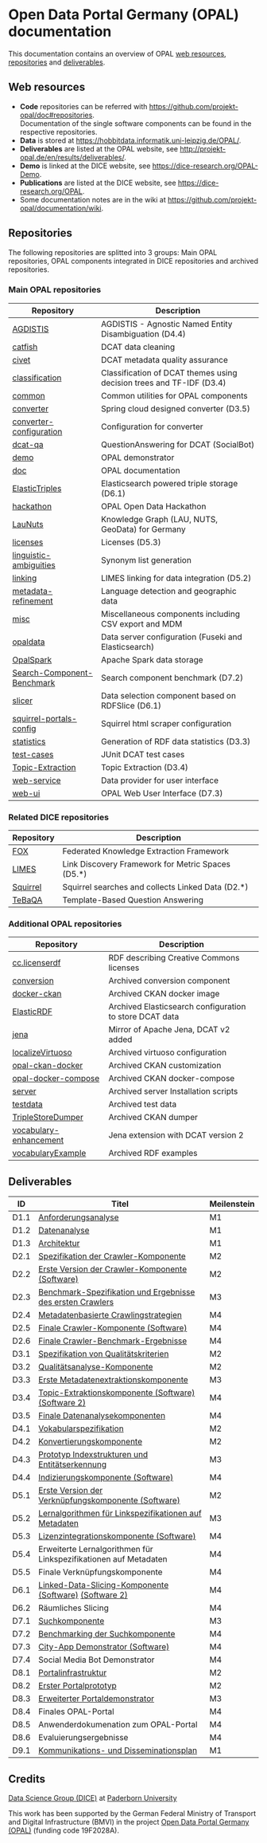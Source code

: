 # Open Data Portal Germany (OPAL) documentation

This documentation contains an overview of OPAL [web resources](#web-resources), [repositories](#repositories) and [deliverables](#deliverables).


## Web resources

- **Code** repositories can be referred with https://github.com/projekt-opal/doc#repositories.  
  Documentation of the single software components can be found in the respective repositories.
- **Data** is stored at https://hobbitdata.informatik.uni-leipzig.de/OPAL/.
- **Deliverables** are listed at the OPAL website, see http://projekt-opal.de/en/results/deliverables/.
- **Demo** is linked at the DICE website, see https://dice-research.org/OPAL-Demo.
- **Publications** are listed at the DICE website, see https://dice-research.org/OPAL.
- Some documentation notes are in the wiki at https://github.com/projekt-opal/documentation/wiki.


## Repositories

The following repositories are splitted into 3 groups: Main OPAL repositories, OPAL components integrated in DICE repositories and archived repositories.


### Main OPAL repositories

| Repository | Description |
| ---------- | ----------- |
| [AGDISTIS](https://github.com/projekt-opal/AGDISTIS) | AGDISTIS - Agnostic Named Entity Disambiguation (D4.4) |
| [catfish](https://github.com/projekt-opal/catfish) | DCAT data cleaning |
| [civet](https://github.com/projekt-opal/civet) | DCAT metadata quality assurance |
| [classification](https://github.com/projekt-opal/classification) | Classification of DCAT themes using decision trees and TF-IDF (D3.4) |
| [common](https://github.com/projekt-opal/common) | Common utilities for OPAL components |
| [converter](https://github.com/projekt-opal/converter) | Spring cloud designed converter (D3.5) |
| [converter-configuration](https://github.com/projekt-opal/converter-configuration) | Configuration for converter |
| [dcat-qa](https://github.com/projekt-opal/dcat-qa) | QuestionAnswering for DCAT (SocialBot) |
| [demo](https://github.com/projekt-opal/demo) | OPAL demonstrator |
| [doc](https://github.com/projekt-opal/doc) | OPAL documentation |
| [ElasticTriples](https://github.com/projekt-opal/ElasticTriples) | Elasticsearch powered triple storage (D6.1) |
| [hackathon](https://github.com/projekt-opal/hackathon) | OPAL Open Data Hackathon |
| [LauNuts](https://github.com/projekt-opal/LauNuts) | Knowledge Graph (LAU, NUTS, GeoData) for Germany |
| [licenses](https://github.com/projekt-opal/licenses) | Licenses (D5.3) |
| [linguistic-ambiguities](https://github.com/projekt-opal/linguistic-ambiguities) | Synonym list generation |
| [linking](https://github.com/projekt-opal/linking) | LIMES linking for data integration (D5.2) |
| [metadata-refinement](https://github.com/projekt-opal/metadata-refinement) | Language detection and geographic data |
| [misc](https://github.com/projekt-opal/misc) | Miscellaneous components including CSV export and MDM |
| [opaldata](https://github.com/projekt-opal/opaldata) | Data server configuration (Fuseki and Elasticsearch) |
| [OpalSpark](https://github.com/projekt-opal/OpalSpark) | Apache Spark data storage |
| [Search-Component-Benchmark](https://github.com/projekt-opal/Search-Component-Benchmark) | Search component benchmark (D7.2) |
| [slicer](https://github.com/projekt-opal/slicer) | Data selection component based on RDFSlice (D6.1) |
| [squirrel-portals-config](https://github.com/projekt-opal/squirrel-portals-config) | Squirrel html scraper configuration |
| [statistics](https://github.com/projekt-opal/statistics) | Generation of RDF data statistics (D3.3) |
| [test-cases](https://github.com/projekt-opal/test-cases) | JUnit DCAT test cases |
| [Topic-Extraction](https://github.com/projekt-opal/Topic-Extraction) | Topic Extraction (D3.4) |
| [web-service](https://github.com/projekt-opal/web-service) | Data provider for user interface |
| [web-ui](https://github.com/projekt-opal/web-ui) | OPAL Web User Interface (D7.3) |


### Related DICE repositories

| Repository | Description |
| ---------- | ----------- |
| [FOX](https://github.com/dice-group/FOX) | Federated Knowledge Extraction Framework |
| [LIMES](https://github.com/dice-group/LIMES) | Link Discovery Framework for Metric Spaces (D5.*) |
| [Squirrel](https://github.com/dice-group/Squirrel) | Squirrel searches and collects Linked Data (D2.*) |
| [TeBaQA](https://github.com/dice-group/TeBaQA/tree/opal) | Template-Based Question Answering |


### Additional OPAL repositories

| Repository | Description |
| ---------- | ----------- |
| [cc.licenserdf](https://github.com/projekt-opal/cc.licenserdf) | RDF describing Creative Commons licenses |
| [conversion](https://github.com/projekt-opal/conversion) | Archived conversion component |
| [docker-ckan](https://github.com/projekt-opal/docker-ckan) | Archived CKAN docker image |
| [ElasticRDF](https://github.com/projekt-opal/ElasticRDF) | Archived Elasticsearch configuration to store DCAT data |
| [jena](https://github.com/projekt-opal/jena) | Mirror of Apache Jena, DCAT v2 added |
| [localizeVirtuoso](https://github.com/projekt-opal/localizeVirtuoso) | Archived virtuoso configuration |
| [opal-ckan-docker](https://github.com/projekt-opal/opal-ckan-docker) | Archived CKAN customization |
| [opal-docker-compose](https://github.com/projekt-opal/opal-docker-compose) | Archived CKAN docker-compose |
| [server](https://github.com/projekt-opal/server) | Archived server Installation scripts |
| [testdata](https://github.com/projekt-opal/testdata) | Archived test data |
| [TripleStoreDumper](https://github.com/projekt-opal/TripleStoreDumper) | Archived CKAN dumper |
| [vocabulary-enhancement](https://github.com/projekt-opal/vocabulary-enhancement) | Jena extension with DCAT version 2 |
| [vocabularyExample](https://github.com/projekt-opal/vocabularyExample) | Archived RDF examples |


## Deliverables

| ID | Titel | Meilenstein |
| -- | ----- | ----------- |
| D1.1 | [Anforderungsanalyse](https://drive.google.com/open?id=1Ui45iCq63sHXNnc6xec14psmvXKLavDH) | M1 |
| D1.2 | [Datenanalyse](https://drive.google.com/open?id=1KWViWo6d5NOy7OXPvpxdpqVkcTNmnQeA) | M1 |
| D1.3 | [Architektur](https://drive.google.com/open?id=1khvM3XIhQcPIoCFXHGFHl5rCIamjLBW7) | M1 |
| D2.1 | [Spezifikation der Crawler-Komponente](https://drive.google.com/open?id=1kIZGfMrnf1Bw2lvjRiBysD0yTv2C-QMG) | M2 |
| D2.2 | [Erste Version der Crawler-Komponente (Software)](https://github.com/dice-group/Squirrel/tree/ff284e749ff2a4605a4747cf92908df1e1093fb3) | M2 |
| D2.3 | [Benchmark-Spezifikation und Ergebnisse des ersten Crawlers](https://drive.google.com/file/d/1cImHtMCDjf8spwMHcz_GchY1PJ8AUYqB/) | M3 |
| D2.4 | [Metadatenbasierte Crawlingstrategien](https://drive.google.com/file/d/1_XJR96EOEbRqaM1qmWfrzfqA6RR2f-HP/view?usp=sharing) | M4 |
| D2.5 | [Finale Crawler-Komponente (Software)](https://github.com/dice-group/Squirrel/releases/tag/0.3) | M4 |
| D2.6 | [Finale Crawler-Benchmark-Ergebnisse](https://arxiv.org/pdf/1912.08026.pdf) | M4 |
| D3.1 | [Spezifikation von Qualitätskriterien](https://drive.google.com/open?id=1pxY8V0ldP_I8u78Rn4ZEMgYtCwXuRj4G) | M2 |
| D3.2 | [Qualitätsanalyse-Komponente](https://drive.google.com/open?id=1CxI7qg4OdVJHMfzMCC4SMAkHFDPL2mDu) | M2 |
| D3.3 | [Erste Metadatenextraktionskomponente](https://drive.google.com/file/d/1pBQQtaHU6yWwPunKW_FWBv2ZtDQpdtpZ/view?usp=sharing) | M3 |
| D3.4 | [Topic-Extraktionskomponente (Software)](https://github.com/projekt-opal/Topic-Extraction) [(Software 2)](https://github.com/projekt-opal/classification) | M4 |
| D3.5 | [Finale Datenanalysekomponenten](https://github.com/projekt-opal/converter) | M4 |
| D4.1 | [Vokabularspezifikation](https://drive.google.com/open?id=11bDhh6a20yFmEBhmUDSGyJUmJTnXXlej) | M2 |
| D4.2 | [Konvertierungskomponente](https://drive.google.com/open?id=1bl5i43SvEIIqy7rMytLlkysEa6t2Wqm7) | M2 |
| D4.3 | [Prototyp Indexstrukturen und Entitätserkennung](https://drive.google.com/open?id=1i41E61fCZNELJr3gSPSiDSI0erR5g8Po) | M3 |
| D4.4 | [Indizierungskomponente (Software)](https://github.com/projekt-opal/AGDISTIS) | M4 |
| D5.1 | [Erste Version der Verknüpfungskomponente (Software)](https://github.com/dice-group/LIMES) | M2 |
| D5.2 | [Lernalgorithmen für Linkspezifikationen auf Metadaten](https://drive.google.com/file/d/17eTMIILgzxIZqMRhbbO3PqoVVRnh_f1k/view) | M3 |
| D5.3 | [Lizenzintegrationskomponente (Software)](https://github.com/projekt-opal/licenses) | M4 |
| D5.4 | Erweiterte Lernalgorithmen für Linkspezifikationen auf Metadaten| M4 |
| D5.5 | Finale Verknüpfungskomponente| M4 |
| D6.1 | [Linked-Data-Slicing-Komponente (Software)](https://github.com/projekt-opal/slicer) [(Software 2)](https://github.com/projekt-opal/ElasticTriples) | M4 |
| D6.2 | Räumliches Slicing| M4 |
| D7.1 | [Suchkomponente](https://drive.google.com/file/d/1Vqc5BRJKUVYtYlOomZ6kg2CgOaLcc5wt/) | M3 |
| D7.2 | [Benchmarking der Suchkomponente](https://drive.google.com/file/d/19GBM2zoR1aX_mKUz5JWdW8PH2auop5DX/) | M4 |
| D7.3 | [City-App Demonstrator (Software)](https://github.com/projekt-opal/web-ui/tree/c1c6f9e2a13d33934625e4f4fd68948b708ab896#integrated-city-app-demonstrator) | M4 |
| D7.4 | Social Media Bot Demonstrator| M4 |
| D8.1 | [Portalinfrastruktur](https://drive.google.com/open?id=1TA411u_O5iUcwAz58d6S1JynE_rmF0BG) | M2 |
| D8.2 | [Erster Portalprototyp](https://drive.google.com/open?id=1nsmPWL5N9KqFtwjfiVSiTm4fxf_3oimK) | M2 |
| D8.3 | [Erweiterter Portaldemonstrator](https://drive.google.com/file/d/1FuQN_-gi2qmOA8QSbQENd1PcdCPJ4Nq3/view?usp=sharing) | M3 |
| D8.4 | Finales OPAL-Portal| M4 |
| D8.5 | Anwenderdokumenation zum OPAL-Portal| M4 |
| D8.6 | Evaluierungsergebnisse| M4 |
| D9.1 | [Kommunikations- und Disseminationsplan](https://drive.google.com/open?id=1apAkjJeo2Jola6jHJeGSZGRTle0C1JKK) | M1 |


## Credits

[Data Science Group (DICE)](https://dice-research.org/) at [Paderborn University](https://www.uni-paderborn.de/)

This work has been supported by the German Federal Ministry of Transport and Digital Infrastructure (BMVI) in the project [Open Data Portal Germany (OPAL)](http://projekt-opal.de/) (funding code 19F2028A).